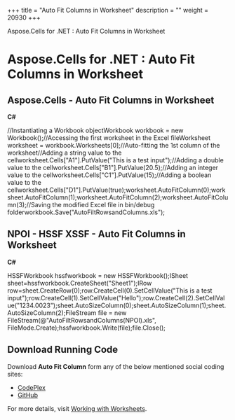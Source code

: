 +++
title = "Auto Fit Columns in Worksheet" 
description = "" 
weight = 20930 
+++

Aspose.Cells for .NET : Auto Fit Columns in Worksheet  

# Aspose.Cells for .NET : Auto Fit Columns in Worksheet


## Aspose.Cells - Auto Fit Columns in Worksheet

**C#**

//Instantiating a Workbook objectWorkbook workbook = new Workbook();//Accessing the first worksheet in the Excel fileWorksheet worksheet = workbook.Worksheets\[0\];//Auto-fitting the 1st column of the worksheet//Adding a string value to the cellworksheet.Cells\["A1"\].PutValue("This is a test input");//Adding a double value to the cellworksheet.Cells\["B1"\].PutValue(20.5);//Adding an integer  value to the cellworksheet.Cells\["C1"\].PutValue(15);//Adding a boolean value to the cellworksheet.Cells\["D1"\].PutValue(true);worksheet.AutoFitColumn(0);worksheet.AutoFitColumn(1);worksheet.AutoFitColumn(2);worksheet.AutoFitColumn(3);//Saving the modified Excel file in bin/debug folderworkbook.Save("AutoFiltRowsandColumns.xls");

## NPOI - HSSF XSSF - Auto Fit Columns in Worksheet

**C#**

HSSFWorkbook hssfworkbook = new HSSFWorkbook();ISheet sheet=hssfworkbook.CreateSheet("Sheet1");IRow row=sheet.CreateRow(0);row.CreateCell(0).SetCellValue("This is a test input");row.CreateCell(1).SetCellValue("Hello");row.CreateCell(2).SetCellValue("1234.0023");sheet.AutoSizeColumn(0);sheet.AutoSizeColumn(1);sheet.AutoSizeColumn(2);FileStream file = new FileStream(@"AutoFiltRowsandColumns(NPOI).xls", FileMode.Create);hssfworkbook.Write(file);file.Close();

## Download Running Code

Download **Auto Fit Column** form any of the below mentioned social coding sites:

*   [CodePlex](https://asposecellsnpoi.codeplex.com/downloads/get/1565289)
*   [GitHub](https://github.com/aspose-cells/Aspose.Cells-for-.NET/releases/download/Aspose.Cells_Vs_NPOI_HWPF_and_XWPF_v1.3/Auto.Fit.Columns.zip)

For more details, visit [Working with Worksheets](http://www.aspose.com/docs/display/cellsnet/Working+with+Worksheets).

